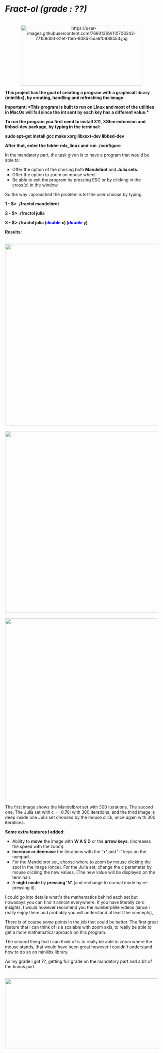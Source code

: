 <h1><em>Fract-ol</em><strong><em> (grade : ??)</em></strong></h1>
<div align="center"><br /><img src="https://user-images.githubusercontent.com/76601369/110706242-77158d00-81ef-11eb-8085-5da6f0988553.jpg" alt="https://user-images.githubusercontent.com/76601369/110706242-77158d00-81ef-11eb-8085-5da6f0988553.jpg" width="400" height="200" /></div>
<p><strong>This project has the goal of creating a program with a graphical library (minilibx), by creating, handling and refreshing the image.</strong></p>
<p><strong>Important: *This program is built to run on Linux and most of the utilities in MacOs will fail since the int sent by each key has a different value.*</p><p>To run the program you first need to install X11, XShm extension and libbsd-dev package, by typing in the terminal:</strong></p>
<p><strong>sudo apt-get install gcc make xorg libxext-dev libbsd-dev</strong></p>
<p><strong>After that, enter the folder mlx_linux and run ./configure</strong></p>
<p>In the mandatory part, the task given is to have a program that would be able to:</p>
<ul style="list-style-type: square;">
<li>Offer the option of the chosing both <strong>Mandelbot</strong> and <strong>Julia sets</strong>.</li>
<li>Offer the option to zoom on mouse wheel.</li>
<li>Be able to exit the program by pressing ESC or by clicking in the cross(x) in the window.</li>
</ul>
<p>So the way i aproached the problem is let the user choose by typing:</p>
<p><strong>1 - $&gt; ./fractol mandelbrot</strong></p>
<p><strong>2 - $&gt; ./fractol julia</strong></p>
<p><strong>3 - $&gt;./fractol julia (<span style="color: #0000ff;">double</span> x) (<span style="color: #0000ff;"><em>double</em></span> y)</strong></p>
<p><strong>Results:</strong></p>
<div align="center"><br /><img src="https://user-images.githubusercontent.com/99777188/193884765-f578d346-c4f2-4c4f-9dfb-ac5cc841b6e6.png" width="630" height="600" /></div>
<div align="center"><br /><img src="https://user-images.githubusercontent.com/99777188/193886379-44997b70-9ac6-448c-957b-2be10803786e.png" width="600" height="600" /></div>
<div align="center"><br /><img src="https://user-images.githubusercontent.com/99777188/193886687-47013174-1cfa-48ac-b8c2-055083aefd46.png" width="600" height="600" /></div>
<p>The first image shows the Mandelbrot set with 300 iterations. The second one, The Julia set with c = -0.78i with 300 iterations, and the third image is deep inside one Julia set choosed by the mouse click, once again with 300 iterations. </p>
<p><strong>Some extra features I added:</strong></p>
<ul style="list-style-type: square;">
<li>Ability to <strong>move</strong> the image with <strong>W A S D</strong> or the <strong>arrow keys</strong>. (increases the speed with the zoom).</li>
<li><strong>Increase or decrease</strong> the iterations with the <strong>'+'</strong> and <strong>'-'</strong> keys on the numpad.</li>
<li>For the Mandelbrot set, choose where to zoom by mouse clicking the spot in the image (once). For the Julia set, change the c parameter by mouse clicking the new values. (The new value will be displayed on the terminal).</li>
<li>A <strong>night mode</strong> by <strong>pressing 'N'</strong>.(and rechange to normal mode by re-pressing it).</li>
</ul>
<p>I could go into details what's the mathematics behind each set but nowadays you can find it almost everywhere. If you have literally zero insights, I would however recomend you the numberphile videos (since i really enjoy them and probably you will understand at least the concepts),</p>
<p>There is of course some points in the job that could be better. The first great feature that i can think of is a scalable with zoom axis, to really be able to get a more mathematical aproach on this program.</p>
<p>The second thing that i can think of is to really be able to zoom where the mouse stands, that would have been great however i couldn't understand how to do so on minilibx library.</p>
<p>As my grade i got ??, getting full grade on the mandatory  part and a bit of the bonus part.</p>
<div align="center"><br /><img src="https://user-images.githubusercontent.com/99777188/193395212-77b31dcb-76cb-478f-8024-16e6b4960e28.png" width="800" height="230" /></div>
